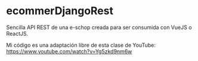 # ecommerDjangoRest

Sencilla API REST de una e-schop creada para ser consumida con VueJS o ReactJS.

Mi código es una adaptación libre de esta clase de YouTube: https://www.youtube.com/watch?v=Yg5zkd9nm6w

